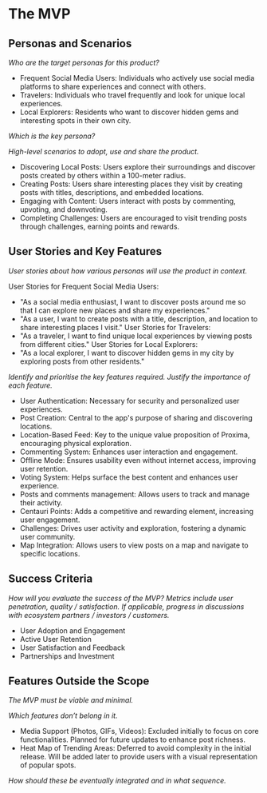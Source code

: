 # The MVP

## Personas and Scenarios

*Who are the target personas for this product?*
- Frequent Social Media Users: Individuals who actively use social media platforms to share experiences and connect with others.
- Travelers: Individuals who travel frequently and look for unique local experiences.
- Local Explorers: Residents who want to discover hidden gems and interesting spots in their own city.

*Which is the key persona?*

*High-level scenarios to adopt, use and share the product.*
- Discovering Local Posts: Users explore their surroundings and discover posts created by others within a 100-meter radius.
- Creating Posts: Users share interesting places they visit by creating posts with titles, descriptions, and embedded locations.
- Engaging with Content: Users interact with posts by commenting, upvoting, and downvoting.
- Completing Challenges: Users are encouraged to visit trending posts through challenges, earning points and rewards.

## User Stories and Key Features

*User stories about how various personas will use the product in context.*

User Stories for Frequent Social Media Users:
- "As a social media enthusiast, I want to discover posts around me so that I can explore new places and share my experiences."
- "As a user, I want to create posts with a title, description, and location to share interesting places I visit."
User Stories for Travelers:
- "As a traveler, I want to find unique local experiences by viewing posts from different cities."
User Stories for Local Explorers:
- "As a local explorer, I want to discover hidden gems in my city by exploring posts from other residents."

*Identify and prioritise the key features required.*
*Justify the importance of each feature.*
- User Authentication: Necessary for security and personalized user experiences.
- Post Creation: Central to the app's purpose of sharing and discovering locations.
- Location-Based Feed: Key to the unique value proposition of Proxima, encouraging physical exploration.
- Commenting System: Enhances user interaction and engagement.
- Offline Mode: Ensures usability even without internet access, improving user retention.
- Voting System: Helps surface the best content and enhances user experience.
- Posts and comments management: Allows users to track and manage their activity.
- Centauri Points: Adds a competitive and rewarding element, increasing user engagement.
- Challenges: Drives user activity and exploration, fostering a dynamic user community.
- Map Integration: Allows users to view posts on a map and navigate to specific locations.


## Success Criteria

*How will you evaluate the success of the MVP?*
*Metrics include user penetration, quality / satisfaction.*
*If applicable, progress in discussions with ecosystem partners / investors / customers.*

- User Adoption and Engagement
- Active User Retention
- User Satisfaction and Feedback
- Partnerships and Investment

## Features Outside the Scope

*The MVP must be viable and minimal.*

*Which features don’t belong in it.*
- Media Support (Photos, GIFs, Videos): Excluded initially to focus on core functionalities. Planned for future updates to enhance post richness.
- Heat Map of Trending Areas: Deferred to avoid complexity in the initial release. Will be added later to provide users with a visual representation of popular spots.


*How should these be eventually integrated and in what sequence.*
